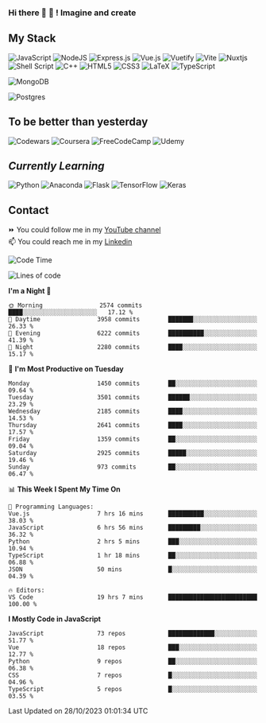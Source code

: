 ### Hi there 👋 🤖 ! Imagine and create

## My Stack
![JavaScript](https://img.shields.io/badge/javascript-%23323330.svg?style=for-the-badge&logo=javascript&logoColor=%23F7DF1E) ![NodeJS](https://img.shields.io/badge/node.js-6DA55F?style=for-the-badge&logo=node.js&logoColor=white) <img alt="Express.js" src="https://img.shields.io/badge/express.js%20-%23404d59.svg?&style=for-the-badge"/> ![Vue.js](https://img.shields.io/badge/vuejs-%2335495e.svg?style=for-the-badge&logo=vuedotjs&logoColor=%234FC08D) ![Vuetify](https://img.shields.io/badge/Vuetify-1867C0?style=for-the-badge&logo=vuetify&logoColor=AEDDFF) ![Vite](https://img.shields.io/badge/vite-%23646CFF.svg?style=for-the-badge&logo=vite&logoColor=white) ![Nuxtjs](https://img.shields.io/badge/Nuxt-002E3B?style=for-the-badge&logo=nuxtdotjs&logoColor=#00DC82) ![Shell Script](https://img.shields.io/badge/shell_script-%23121011.svg?style=for-the-badge&logo=gnu-bash&logoColor=white) ![C++](https://img.shields.io/badge/c++-%2300599C.svg?style=for-the-badge&logo=c%2B%2B&logoColor=white) ![HTML5](https://img.shields.io/badge/html5-%23E34F26.svg?style=for-the-badge&logo=html5&logoColor=white) ![CSS3](https://img.shields.io/badge/css3-%231572B6.svg?style=for-the-badge&logo=css3&logoColor=white) ![LaTeX](https://img.shields.io/badge/latex-%23008080.svg?style=for-the-badge&logo=latex&logoColor=white) ![TypeScript](https://img.shields.io/badge/typescript-%23007ACC.svg?style=for-the-badge&logo=typescript&logoColor=white)
<div>
  <img alt="MongoDB" src ="https://img.shields.io/badge/MongoDB-%234ea94b.svg?&style=for-the-badge&logo=mongodb&logoColor=white"/>
  
  ![Postgres](https://img.shields.io/badge/postgres-%23316192.svg?style=for-the-badge&logo=postgresql&logoColor=white)
</div>

## To be better than yesterday
![Codewars](https://img.shields.io/badge/Codewars-B1361E?style=for-the-badge&logo=codewars&logoColor=grey)
  ![Coursera](https://img.shields.io/badge/Coursera-%230056D2.svg?style=for-the-badge&logo=Coursera&logoColor=white)
  ![FreeCodeCamp](https://img.shields.io/badge/Freecodecamp-%23123.svg?&style=for-the-badge&logo=freecodecamp&logoColor=green)
  ![Udemy](https://img.shields.io/badge/Udemy-A435F0?style=for-the-badge&logo=Udemy&logoColor=white)

## *Currently Learning*
![Python](https://img.shields.io/badge/python-3670A0?style=for-the-badge&logo=python&logoColor=ffdd54) ![Anaconda](https://img.shields.io/badge/Anaconda-%2344A833.svg?style=for-the-badge&logo=anaconda&logoColor=white) 
![Flask](https://img.shields.io/badge/flask-%23000.svg?style=for-the-badge&logo=flask&logoColor=white) ![TensorFlow](https://img.shields.io/badge/TensorFlow-%23FF6F00.svg?style=for-the-badge&logo=TensorFlow&logoColor=white) ![Keras](https://img.shields.io/badge/Keras-%23D00000.svg?style=for-the-badge&logo=Keras&logoColor=white)

## Contact
⏩ You could follow me in my <a href="https://www.youtube.com/c/ViktorJimenezF" target="blank">YouTube channel</a>   <br>
📫 You could reach me in my <a href="https://www.linkedin.com/in/victorjuanjimenez/" target="blank">Linkedin</a>  

<!--START_SECTION:waka-->
![Code Time](http://img.shields.io/badge/Code%20Time-1%2C668%20hrs%2023%20mins-blue)

![Lines of code](https://img.shields.io/badge/From%20Hello%20World%20I%27ve%20Written-34.9%20million%20lines%20of%20code-blue)

**I'm a Night 🦉** 

```text
🌞 Morning                2574 commits        ████░░░░░░░░░░░░░░░░░░░░░   17.12 % 
🌆 Daytime                3958 commits        ███████░░░░░░░░░░░░░░░░░░   26.33 % 
🌃 Evening                6222 commits        ██████████░░░░░░░░░░░░░░░   41.39 % 
🌙 Night                  2280 commits        ████░░░░░░░░░░░░░░░░░░░░░   15.17 % 
```
📅 **I'm Most Productive on Tuesday** 

```text
Monday                   1450 commits        ██░░░░░░░░░░░░░░░░░░░░░░░   09.64 % 
Tuesday                  3501 commits        ██████░░░░░░░░░░░░░░░░░░░   23.29 % 
Wednesday                2185 commits        ████░░░░░░░░░░░░░░░░░░░░░   14.53 % 
Thursday                 2641 commits        ████░░░░░░░░░░░░░░░░░░░░░   17.57 % 
Friday                   1359 commits        ██░░░░░░░░░░░░░░░░░░░░░░░   09.04 % 
Saturday                 2925 commits        █████░░░░░░░░░░░░░░░░░░░░   19.46 % 
Sunday                   973 commits         ██░░░░░░░░░░░░░░░░░░░░░░░   06.47 % 
```


📊 **This Week I Spent My Time On** 

```text
💬 Programming Languages: 
Vue.js                   7 hrs 16 mins       ██████████░░░░░░░░░░░░░░░   38.03 % 
JavaScript               6 hrs 56 mins       █████████░░░░░░░░░░░░░░░░   36.32 % 
Python                   2 hrs 5 mins        ███░░░░░░░░░░░░░░░░░░░░░░   10.94 % 
TypeScript               1 hr 18 mins        ██░░░░░░░░░░░░░░░░░░░░░░░   06.88 % 
JSON                     50 mins             █░░░░░░░░░░░░░░░░░░░░░░░░   04.39 % 

🔥 Editors: 
VS Code                  19 hrs 7 mins       █████████████████████████   100.00 % 
```

**I Mostly Code in JavaScript** 

```text
JavaScript               73 repos            █████████████░░░░░░░░░░░░   51.77 % 
Vue                      18 repos            ███░░░░░░░░░░░░░░░░░░░░░░   12.77 % 
Python                   9 repos             ██░░░░░░░░░░░░░░░░░░░░░░░   06.38 % 
CSS                      7 repos             █░░░░░░░░░░░░░░░░░░░░░░░░   04.96 % 
TypeScript               5 repos             █░░░░░░░░░░░░░░░░░░░░░░░░   03.55 % 
```




 Last Updated on 28/10/2023 01:01:34 UTC
<!--END_SECTION:waka-->

<!--
**ViktorJJF/ViktorJJF** is a ✨ _special_ ✨ repository because its `README.md` (this file) appears on your GitHub profile.



Here are some ideas to get you started:

- 🔭 I’m currently working on ...
- 🌱 I’m currently learning ...
- 👯 I’m looking to collaborate on ...
- 🤔 I’m looking for help with ...
- 💬 Ask me about ...
- 📫 How to reach me: ...
- 😄 Pronouns: ...
- ⚡ Fun fact: ...
-->
